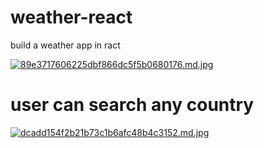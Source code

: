 # weather-react
 build a weather app in ract
 
 
 [![89e3717606225dbf866dc5f5b0680176.md.jpg](https://www.img.in.th/images/89e3717606225dbf866dc5f5b0680176.md.jpg)](https://www.img.in.th/image/p36tvp)
 


<h1>user can search any country</h1> 

[![dcadd154f2b21b73c1b6afc48b4c3152.md.jpg](https://www.img.in.th/images/dcadd154f2b21b73c1b6afc48b4c3152.md.jpg)](https://www.img.in.th/image/p36O9c)
